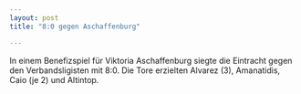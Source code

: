 ```yaml
---
layout: post
title: "8:0 gegen Aschaffenburg"

---
```


In einem Benefizspiel für Viktoria Aschaffenburg siegte die Eintracht gegen den Verbandsligisten mit 8:0. Die Tore erzielten Alvarez (3), Amanatidis, Caio (je 2) und Altintop.


